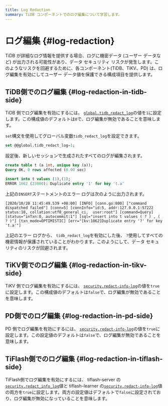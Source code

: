```yaml
---
title: Log Redaction
summary: TiDB コンポーネントでのログ編集について学習します。
---
```


# ログ編集 {#log-redaction}

TiDB が詳細なログ情報を提供する場合、ログに機密データ (ユーザー データなど) が出力される可能性があり、データ セキュリティ リスクが発生します。このようなリスクを回避するために、各コンポーネント(TiDB、TiKV、PD) は、ログ編集を有効にしてユーザー データ値を保護できる構成項目を提供します。

## TiDB側でのログ編集 {#log-redaction-in-tidb-side}

TiDB 側でログ編集を有効にするには、 [`global.tidb_redact_log`](/system-variables.md#tidb_redact_log)の値を`1`に設定します。この構成値のデフォルトは`0`で、ログ編集が無効であることを意味します。

`set`構文を使用してグローバル変数`tidb_redact_log`を設定できます。

```sql
set @@global.tidb_redact_log=1;
```

設定後、新しいセッションで生成されたすべてのログが編集されます。

```sql
create table t (a int, unique key (a));
Query OK, 0 rows affected (0.00 sec)

insert into t values (1),(1);
ERROR 1062 (23000): Duplicate entry '1' for key 't.a'
```

上記の`INSERT`ステートメントのエラー ログは次のように出力されます。

    [2020/10/20 11:45:49.539 +08:00] [INFO] [conn.go:800] ["command dispatched failed"] [conn=5] [connInfo="id:5, addr:127.0.0.1:57222 status:10, collation:utf8_general_ci,  user:root"] [command=Query] [status="inTxn:0, autocommit:1"] [sql="insert into t values ( ? ) , ( ? )"] [txn_mode=OPTIMISTIC] [err="[kv:1062]Duplicate entry '?' for key 't.a'"]

上記のエラー ログから、 `tidb_redact_log`を有効にした後、 `?`使用してすべての機密情報が保護されていることがわかります。このようにして、データ セキュリティのリスクが回避されます。

## TiKV側でのログ編集 {#log-redaction-in-tikv-side}

TiKV 側でログ編集を有効にするには、 [`security.redact-info-log`](/tikv-configuration-file.md#redact-info-log-new-in-v408)の値を`true`に設定します。この構成値のデフォルトは`false`で、ログ編集が無効であることを意味します。

## PD側でのログ編集 {#log-redaction-in-pd-side}

PD 側でログ編集を有効にするには、 [`security.redact-info-log`](/pd-configuration-file.md#redact-info-log-new-in-v50)の値を`true`に設定します。この設定値のデフォルトは`false`で、ログ編集が無効であることを意味します。

## TiFlash側でのログ編集 {#log-redaction-in-tiflash-side}

TiFlash側でログ編集を有効にするには、 tiflash-server の[`security.redact_info_log`](/tiflash/tiflash-configuration.md#configure-the-tiflashtoml-file)値と tiflash-learner の[`security.redact-info-log`](/tiflash/tiflash-configuration.md#configure-the-tiflash-learnertoml-file)値の両方を`true`に設定します。両方の設定値はデフォルトで`false`に設定されており、ログ編集が無効になっていることを意味します。
